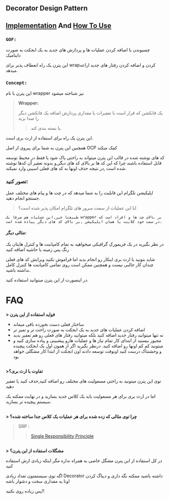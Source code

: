 ﻿## Decorator Design Pattern

## [Implementation](./Implementation/BaseDecorator.cs) And [How To Use](./UseDecorator.cs.cs)


### **`GOF:`**

چسبوندن یا اضافه کردن عملیات ها و پردازش های جدید به یک ابجکت به صورت داینامیک

این پترن یک راه انعطاف پذیر برای wrapکردن و اضافه کردن رفتار های جدید اراعه میدهد.

### **`Concept:`**

این پترن با نام wrapper نیز شناخته میشود

> **Wrapper:**
> 
> یک فانکشن که قرار است با تعقیرات یا مقداری پردازش اضافه یک فانکشن دیگر را صدا بزند
> > یا بسته بندی کند.

این پترن یک راه برای استفاده از ارث بری است.

همچنین این پترن به شما برای پیروی از اصل OCP کمک میکند

کد های نوشته شده در قالب این پترن میتواند به راحتی پاک شود یا فقط در محیط توسعه قابل استفاده باشند چرا که این کد ها بر بالای کد های دیگر,و بدونه تعقیر آن کدها نوشته شده است ,در نتیجه حذف اونها به کد های فعلی اسیبی وارد نمیکند.

### **تصور کنید:**

اپلیکیشن تلگرام این قابلیت را به شما میدهد که در چت ها و پیام های مختلف عمل جستجو انجام دهید.

> ایا این عملیات از سمت سرور های تلگرام امکان پذیر شده است؟

`طبیعتا خیر,این عملیات هم صرفا یک wrapper بر بالای چت ها و افراد است که در سمت خود کلاینت یا همان اپلیکیشن ,بر بالای کد های دیگر پیاده شده است.`


#### مثالی دیگر:

در نظر بگیرید در یک فریمورکِ گرافیکی میخواهید به تمام کامپاننت ها و کنترل هایتان یک رنگ پس زمینه یا حاشیه اضافه کنید

شاید بتونید با ارث بری اینکار رو انجام بدید اما فراموش نکنید ویرایش کد های فعلی چندان کار جالبی نیست و همچنین ممکن است روی تمامی کامپاننت ها کنترل کامل نداشته باشید.

در اینصورت از این پترن میتوانید استفاده کنید.



# FAQ

**> فواید استفاده از این پترن**

* ساختار فعلی دست نخورده باقی میماند
* اضافه کردن عملیات های جدید به یک ابجکت به صورت راحت تر و تمیز تر
* نه تنها میتوانید رفتار جدید اضافه کنید بلکه میتوانید رفتار های فعلی رو هم تعقیر بدید
* مجبور نیستید از ابتدای کار تمام نیاز ها و عملیات هارو پیشبینی و پیاده سازی کنید و میتونید کم کم اونها رو اضافه کنید. درنظر بگیرید اگر از همون اول یک ابجکت پیچیده و وحشتناک درست کنید اونوقت توسعه دادنه اون ابجکت از ابتدا کار مشگلی خواهد بود

##

**>تفاوت با ارث بری؟**

توی این پترن میتونید به راحتی مسعولیت های مختلف رو اضافه کنید,حذف کنید یا تعقیر دهید

اما در ارث بری برای هر مسعولیت باید یک کلاس جدید بسازید و در نهایت ممکنه یک سیستم پیچیده تر بسازید.


##

**> چرا توی مثالی که زده شده برای هر عملیات یک کلاس جدا ساخته شده؟**

> SRP : 
> > [Single Responsibility Principle](https://en.wikipedia.org/wiki/Single-responsibility_principle)

##

**> مشگلات استفاده از این پترن؟**

در کل استفاده از این پترن مشگل خاصی به همراه نداره مگر اینکه زیادی ازش استفاده کنید

اگه توی سیستمتون تعداد زیادی Decorator داشته باشید ممکنه نگه داری و دیباگ کردن اونا یه مقداری سخت و دشوار باشه

پس زیاده روی نکنید!!
##